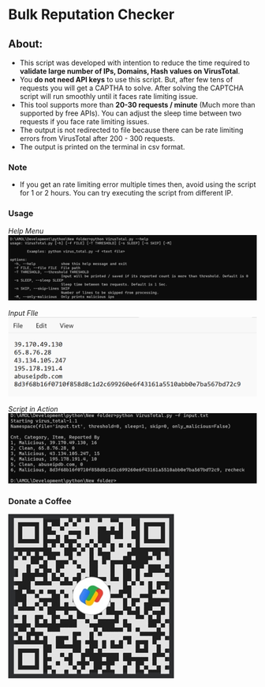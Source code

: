 # Bulk Reputation Checker

## About:
- This script was developed with intention to reduce the time required to **validate large number of IPs, Domains, Hash values on VirusTotal**.
- You **do not need API keys** to use this script. But, after few tens of requests you will get a CAPTHA to solve. After solving the CAPTCHA script will run smoothly until it faces rate limiting issue.
- This tool supports more than **20-30 requests / minute** (Much more than supported by free APIs). You can adjust the sleep time between two requests if you face rate limiting issues.
- The output is not redirected to file because there can be rate limiting errors from VirusTotal after 200 - 300 requests.
- The output is printed on the terminal in csv format.

### Note
- If you get an rate limiting error multiple times then, avoid using the script for 1 or 2 hours. You can try executing the script from different IP. 

### Usage

*Help Menu*
![Help Menu](help_menu.png)

*Input FIle*
![Input File](input_file_.png)

*Script in Action*
![Output](script_in_action.png)

### Donate a Coffee
![alt text](QR_.jpg)
